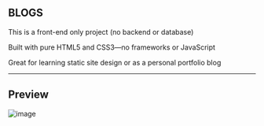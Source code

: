 ## BLOGS

This is a front-end only project (no backend or database)

Built with pure HTML5 and CSS3—no frameworks or JavaScript

Great for learning static site design or as a personal portfolio blog

---
## Preview
![image](https://github.com/user-attachments/assets/235aad87-5763-4f98-a141-c0ce79d96373)
